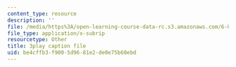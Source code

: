 ```yaml
---
content_type: resource
description: ''
file: /media/https%3A/open-learning-course-data-rc.s3.amazonaws.com/6-042j-mathematics-for-computer-science-spring-2015/be4cffb3f9005d9681e2de0e75b60ebd_4dj1ogUwTEM.vtt
file_type: application/x-subrip
resourcetype: Other
title: 3play caption file
uid: be4cffb3-f900-5d96-81e2-de0e75b60ebd
---
```


